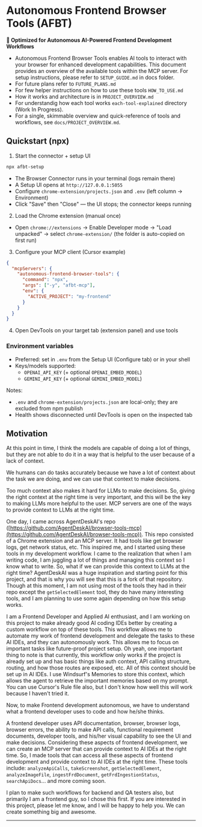 # Autonomous Frontend Browser Tools (AFBT)

**🚀 Optimized for Autonomous AI-Powered Frontend Development Workflows**

- Autonomous Frontend Browser Tools enables AI tools to interact with your browser for enhanced development capabilities. This document provides an overview of the available tools within the MCP server. For setup instructions, please refer to `SETUP_GUIDE.md` in docs folder.
- For future plans refer to `FUTURE_PLANS.md`
- For few helper instructions on how to use these tools `HOW_TO_USE.md`
- How it works and architecture is in `PROJECT_OVERVIEW.md`
- For understandig how each tool works `each-tool-explained` directory (Work In Progress).
- For a single, skimmable overview and quick-reference of tools and workflows, see `docs/PROJECT_OVERVIEW.md`.

## Quickstart (npx)

1) Start the connector + setup UI

```bash
npx afbt-setup
```

- The Browser Connector runs in your terminal (logs remain there)
- A Setup UI opens at `http://127.0.0.1:5055`
- Configure `chrome-extension/projects.json` and `.env` (left column → Environment)
- Click "Save" then "Close" — the UI stops; the connector keeps running

2) Load the Chrome extension (manual once)

- Open `chrome://extensions` → Enable Developer mode → "Load unpacked" → select `chrome-extension/` (the folder is auto-copied on first run)

3) Configure your MCP client (Cursor example)

```json
{
  "mcpServers": {
    "autonomous-frontend-browser-tools": {
      "command": "npx",
      "args": ["-y", "afbt-mcp"],
      "env": {
        "ACTIVE_PROJECT": "my-frontend"
      }
    }
  }
}
```

4) Open DevTools on your target tab (extension panel) and use tools

### Environment variables

- Preferred: set in `.env` from the Setup UI (Configure tab) or in your shell
- Keys/models supported:
  - `OPENAI_API_KEY` (+ optional `OPENAI_EMBED_MODEL`)
  - `GEMINI_API_KEY` (+ optional `GEMINI_EMBED_MODEL`)

Notes:
- `.env` and `chrome-extension/projects.json` are local-only; they are excluded from npm publish
- Health shows disconnected until DevTools is open on the inspected tab

## Motivation

At this point in time, I think the models are capable of doing a lot of things, but they are not able to do it in a way that is helpful to the user because of a lack of context.

We humans can do tasks accurately because we have a lot of context about the task we are doing, and we can use that context to make decisions.

Too much context also makes it hard for LLMs to make decisions. So, giving the right context at the right time is very important, and this will be the key to making LLMs more helpful to the user. MCP servers are one of the ways to provide context to LLMs at the right time.

One day, I came across AgentDeskAI's repo ([https://github.com/AgentDeskAI/browser-tools-mcp](https://github.com/AgentDeskAI/browser-tools-mcp)). This repo consisted of a Chrome extension and an MCP server. It had tools like get browser logs, get network status, etc. This inspired me, and I started using these tools in my development workflow. I came to the realization that when I am writing code, I am juggling a lot of things and managing this context so I know what to write. So, what if we can provide this context to LLMs at the right time? AgentDeskAI was a huge inspiration and starting point for this project, and that is why you will see that this is a fork of that repository. Though at this moment, I am not using most of the tools they had in their repo except the `getSelectedElement` tool, they do have many interesting tools, and I am planning to use some again depending on how this setup works.

I am a Frontend Developer and Applied AI enthusiast, and I am working on this project to make already good AI coding IDEs better by creating a custom workflow on top of these tools. This workflow allows me to automate my work of frontend development and delegate the tasks to these AI IDEs, and they can autonomously work. This allows me to focus on important tasks like future-proof project setup. Oh yeah, one important thing to note is that currently, this workflow only works if the project is already set up and has basic things like auth context, API calling structure, routing, and how those routes are exposed, etc. All of this context should be set up in AI IDEs. I use Windsurf's Memories to store this context, which allows the agent to retrieve the important memories based on my prompt. You can use Cursor's Rule file also, but I don't know how well this will work because I haven't tried it.

Now, to make Frontend development autonomous, we have to understand what a frontend developer uses to code and how he/she thinks.

A frontend developer uses API documentation, browser, browser logs, browser errors, the ability to make API calls, functional requirement documents, developer tools, and his/her visual capability to see the UI and make decisions. Considering these aspects of frontend development, we can create an MCP server that can provide context to AI IDEs at the right time. So, I made tools that can access all these aspects of frontend development and provide context to AI IDEs at the right time. These tools include: `analyzeApiCalls`, `takeScreenshot`, `getSelectedElement`, `analyzeImageFile`, `ingestFrdDocument`, `getFrdIngestionStatus`, `searchApiDocs`... and more coming soon.

I plan to make such workflows for backend and QA testers also, but primarily I am a frontend guy, so I chose this first. If you are interested in this project, please let me know, and I will be happy to help you. We can create something big and awesome.

---
